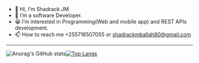 - 👋 Hi, I’m Shadrack JM
- 👀 I’m a software Developer.
- 😁 I’m interested in Programming(Web and mobile app) and REST APIs development.
- 📫 How to reach me +255716507055 or shadrackmballah80@gmail.com
---
 ![Anurag's GitHub stats](https://github-readme-stats.vercel.app/api?username=shadrackjm&show_icons=true)[![Top Langs](https://github-readme-stats.vercel.app/api/top-langs/?username=shadrackjm&layout=compact)](https://github.com/anuraghazra/github-readme-stats)
<!---
shadrackjm/shadrackjm is a ✨ special ✨ repository because its `README.md` (this file) appears on your GitHub profile.
You can click the Preview link to take a look at your changes.
--->
